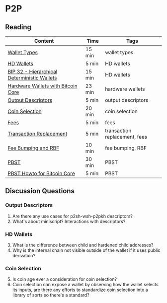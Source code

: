 # P2P

## Reading

| Content                                                                                       | Time  | Tags                    |
|-----------------------------------------------------------------------------------------------|-------|-------------------------|
[Wallet Types](http://bcoin.io/guides/wallets.html) | 15 min | wallet types |
[HD Wallets](https://medium.com/bitcraft/hd-wallets-explained-from-high-level-to-nuts-and-bolts-9a41545f5b0) | 5 min | HD wallets |
[BIP 32 - Hierarchical Deterministic Wallets](https://github.com/bitcoin/bips/blob/master/bip-0032.mediawiki) | 15 min | HD wallets |
[Hardware Wallets with Bitcoin Core](https://vimeo.com/316634495) | 23 min | hardware wallets |
[Output Descriptors](https://gist.github.com/sipa/e3d23d498c430bb601c5bca83523fa82) | 5 min | output descriptors |
[Coin Selection](https://bitcoinedge.org/tutorial/EN:wallets-coin-selection) | 20 min | coin selection |
[Fees](https://medium.com/@jimmysong/the-fee-market-explained-76b294947b42) | 5 min | fees |
[Transaction Replacement](https://en.bitcoin.it/wiki/Transaction_replacement)  | 5 min | transaction replacement, fees |
[Fee Bumping and RBF](https://github.com/bitcoinops/scaling-book/blob/add_rbf/1.fee_bumping/fee_bumping.md) | 10 min | fee bumping, RBF |
[PBST](https://www.youtube.com/watch?v=H6xZSRDXUiU) | 30 min | PBST |
[PBST Howto for Bitcoin Core](https://github.com/bitcoin/bitcoin/blob/master/doc/psbt.md) | 5 min | PBST |


## Discussion Questions

### Output Descriptors
1. Are there any use cases for p2sh-wsh-p2pkh descriptors?
2. What's about miniscript? Interactions with descriptors?

### HD Wallets
3. What is the difference between child and hardened child addresses?
4. Why is the internal chain not visible outside of the wallet if it uses public derivation?

### Coin Selection
5. Is coin age ever a consideration for coin selection?
6. Coin selection can expose a wallet by observing how the wallet selects its inputs, are there any efforts to standardize coin selection into a library of sorts so there's a standard?
